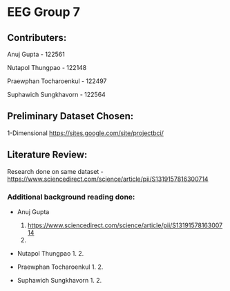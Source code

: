 # EEG Group 7
## Contributers:
Anuj Gupta - 122561

Nutapol Thungpao - 122148

Praewphan Tocharoenkul - 122497

Suphawich Sungkhavorn - 122564
## Preliminary Dataset Chosen:
1-Dimensional https://sites.google.com/site/projectbci/
## Literature Review:
Research done on same dataset - https://www.sciencedirect.com/science/article/pii/S1319157816300714

### Additional background reading done:
- Anuj Gupta 
  1. https://www.sciencedirect.com/science/article/pii/S1319157816300714
  2. 

- Nutapol Thungpao
  1.
  2.
  
- Praewphan Tocharoenkul
  1.
  2.
  
- Suphawich Sungkhavorn
  1.
  2.
